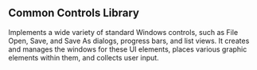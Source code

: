 ## Common Controls Library

Implements a wide variety of standard Windows controls, such as File Open, Save,
and Save As dialogs, progress bars, and list views. It creates and manages the
windows for these UI elements, places various graphic elements within them, and
collects user input.